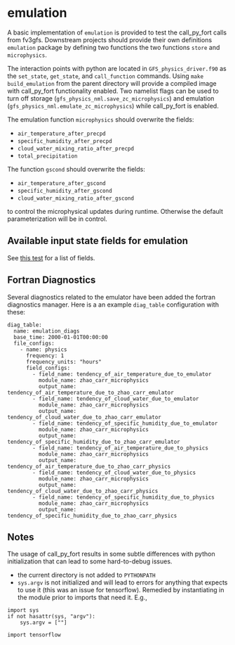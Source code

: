 emulation
=========

A basic implementation of `emulation` is provided to test the call_py_fort calls from fv3gfs.  Downstream projects should provide their own definitions `emulation` package by defining two functions the two functions `store`  and `microphysics`.

The interaction points with python are located in `GFS_physics_driver.f90` as the `set_state`, `get_state`, and `call_function` commands.   Using `make build_emulation` from the parent directory will provide a compiled image with call_py_fort functionality enabled.  Two namelist flags can be used to turn off storage (`gfs_physics_nml.save_zc_microphysics`) and emulation (`gfs_physics_nml.emulate_zc_microphysics`) while call_py_fort is enabled.

The emulation function `microphysics` should overwrite the fields:
- `air_temperature_after_precpd`
- `specific_humidity_after_precpd`
- `cloud_water_mixing_ratio_after_precpd`
- `total_precipitation`

The function `gscond` should overwrite the fields:
- `air_temperature_after_gscond`
- `specific_humidity_after_gscond`
- `cloud_water_mixing_ratio_after_gscond`

to control the microphysical updates during runtime.  Otherwise
the default parameterization will be in control.

Available input state fields for emulation
------------------------------------------

See [this test](emulation/emulate.py) for a list of fields.

Fortran Diagnostics
----------------------------------------

Several diagnostics related to the emulator have been added the fortran diagnostics manager.
Here is a an example `diag_table` configuration with these:

```
diag_table:
  name: emulation_diags
  base_time: 2000-01-01T00:00:00
  file_configs:
    - name: physics
      frequency: 1
      frequency_units: "hours"
      field_configs:
        - field_name: tendency_of_air_temperature_due_to_emulator
          module_name: zhao_carr_microphysics
          output_name: tendency_of_air_temperature_due_to_zhao_carr_emulator
        - field_name: tendency_of_cloud_water_due_to_emulator
          module_name: zhao_carr_microphysics
          output_name: tendency_of_cloud_water_due_to_zhao_carr_emulator
        - field_name: tendency_of_specific_humidity_due_to_emulator
          module_name: zhao_carr_microphysics
          output_name: tendency_of_specific_humidity_due_to_zhao_carr_emulator
        - field_name: tendency_of_air_temperature_due_to_physics
          module_name: zhao_carr_microphysics
          output_name: tendency_of_air_temperature_due_to_zhao_carr_physics
        - field_name: tendency_of_cloud_water_due_to_physics
          module_name: zhao_carr_microphysics
          output_name: tendency_of_cloud_water_due_to_zhao_carr_physics
        - field_name: tendency_of_specific_humidity_due_to_physics
          module_name: zhao_carr_microphysics
          output_name: tendency_of_specific_humidity_due_to_zhao_carr_physics
```

Notes
-----

The usage of call_py_fort results in some subtle differences with python initialization that can lead to some hard-to-debug issues.

- the current directory is not added to `PYTHONPATH`
- `sys.argv` is not initialized and will lead to errors for anything that expects to use it (this was an issue for tensorflow).  Remedied by instantiating in the module prior to imports that need it.  E.g.,

```
import sys
if not hasattr(sys, "argv"):
    sys.argv = [""]

import tensorflow
```
